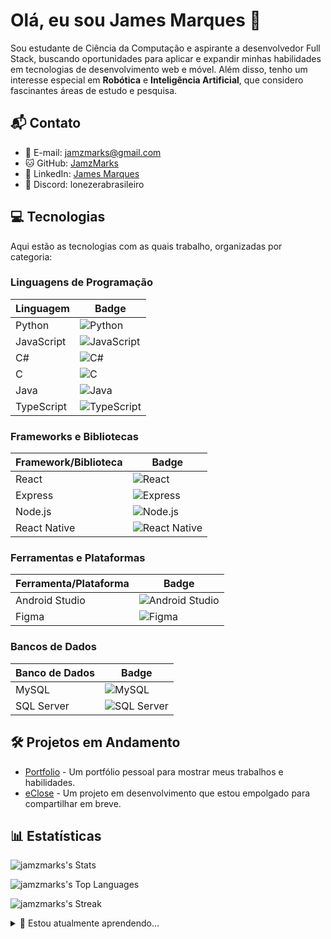 # Olá, eu sou James Marques 👋

Sou estudante de Ciência da Computação e aspirante a desenvolvedor Full Stack, buscando oportunidades para aplicar e expandir minhas habilidades em tecnologias de desenvolvimento web e móvel. Além disso, tenho um interesse especial em **Robótica** e **Inteligência Artificial**, que considero fascinantes áreas de estudo e pesquisa.


## 📬 Contato
- 📧 E-mail: [jamzmarks@gmail.com](mailto:jamzmarks@gmail.com)
- 🐱 GitHub: [JamzMarks](https://github.com/JamzMarks)
- 🔗 LinkedIn: [James Marques](https://www.linkedin.com/in/james-marques-48828422b/)
- 💬 Discord: lonezerabrasileiro


## 💻 Tecnologias
Aqui estão as tecnologias com as quais trabalho, organizadas por categoria:

### Linguagens de Programação
| Linguagem   | Badge |
|-------------|-------|
| Python      | ![Python](https://img.shields.io/badge/Python-3776AB?style=flat-square&logo=python&logoColor=white) |
| JavaScript  | ![JavaScript](https://img.shields.io/badge/JavaScript-F7DF1E?style=flat-square&logo=javascript&logoColor=black) |
| C#          | ![C#](https://img.shields.io/badge/C%23-239120?style=flat-square&logo=c-sharp&logoColor=white) |
| C           | ![C](https://img.shields.io/badge/C-00599C?style=flat-square&logo=c&logoColor=white) |
| Java        | ![Java](https://img.shields.io/badge/Java-007396?style=flat-square&logo=java&logoColor=white) |
| TypeScript  | ![TypeScript](https://img.shields.io/badge/TypeScript-3178C6?style=flat-square&logo=typescript&logoColor=white) |

### Frameworks e Bibliotecas
| Framework/Biblioteca | Badge |
|----------------------|-------|
| React                | ![React](https://img.shields.io/badge/React-20232A?style=flat-square&logo=react&logoColor=61DAFB) |
| Express              | ![Express](https://img.shields.io/badge/Express-000000?style=flat-square&logo=express&logoColor=white) |
| Node.js              | ![Node.js](https://img.shields.io/badge/Node.js-43853D?style=flat-square&logo=node.js&logoColor=white) |
| React Native         | ![React Native](https://img.shields.io/badge/React_Native-20232A?style=flat-square&logo=react&logoColor=61DAFB) |

### Ferramentas e Plataformas
| Ferramenta/Plataforma | Badge |
|-----------------------|-------|
| Android Studio        | ![Android Studio](https://img.shields.io/badge/Android_Studio-3DDC84?style=flat-square&logo=android-studio&logoColor=white) |
| Figma                 | ![Figma](https://img.shields.io/badge/Figma-F24E1E?style=flat-square&logo=figma&logoColor=white) |

### Bancos de Dados
| Banco de Dados | Badge |
|----------------|-------|
| MySQL          | ![MySQL](https://img.shields.io/badge/MySQL-4479A1?style=flat-square&logo=mysql&logoColor=white) |
| SQL Server     | ![SQL Server](https://img.shields.io/badge/SQL_Server-CC2927?style=flat-square&logo=microsoft-sql-server&logoColor=white) |


## 🛠 Projetos em Andamento
- [Portfolio](https://github.com/JamzMarks/Portfolio) - Um portfólio pessoal para mostrar meus trabalhos e habilidades.
- [eClose](https://github.com/JamzMarks/eClose) - Um projeto em desenvolvimento que estou empolgado para compartilhar em breve.

## 📊 Estatísticas
![jamzmarks's Stats](https://github-readme-stats.vercel.app/api?username=jamzmarks&theme=vue-dark&show_icons=true&hide_border=true&count_private=true)

![jamzmarks's Top Languages](https://github-readme-stats.vercel.app/api/top-langs/?username=jamzmarks&theme=vue-dark&show_icons=true&hide_border=true&layout=compact)

![jamzmarks's Streak](https://github-readme-streak-stats.herokuapp.com/?user=jamzmarks&theme=vue-dark&hide_border=true)

<details>
  <summary>🌱 Estou atualmente aprendendo...</summary>
  
  Estou dedicando tempo para aprofundar meu conhecimento em tecnologias front-end modernas como React e TypeScript, além de explorar mais sobre inteligência artificial aplicada à robótica.
</details>
